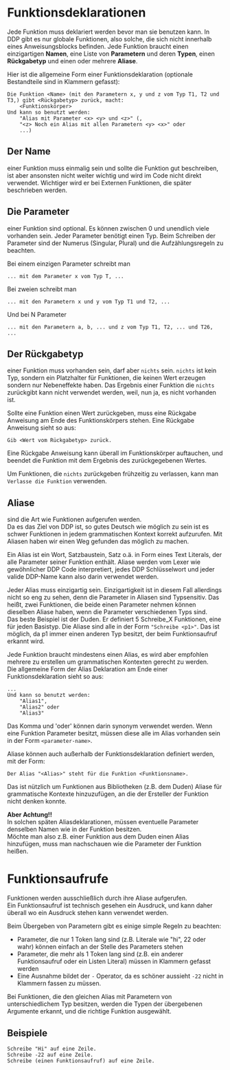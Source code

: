 # Funktionsdeklarationen

Jede Funktion muss deklariert werden bevor man sie benutzen kann. In DDP gibt es nur globale Funktionen, also solche, die sich nicht innerhalb eines Anweisungsblocks befinden.
Jede Funktion braucht einen einzigartigen **Namen**, eine Liste von **Parametern** und deren **Typen**, einen **Rückgabetyp** und einen oder mehrere **Aliase**.

Hier ist die allgemeine Form einer Funktionsdeklaration (optionale Bestandteile sind in Klammern gefasst):
```ddp
Die Funktion <Name> (mit den Parametern x, y und z vom Typ T1, T2 und T3,) gibt <Rückgabetyp> zurück, macht:
	<Funktionskörper>
Und kann so benutzt werden:
	"Alias mit Parameter <x> <y> und <z>" (,
	"<z> Noch ein Alias mit allen Parametern <y> <x>" oder
	...)
```

## Der Name

einer Funktion muss einmalig sein und sollte die Funktion gut beschreiben, ist aber ansonsten nicht weiter wichtig und wird im Code nicht direkt verwendet. Wichtiger wird er bei Externen Funktionen, die später beschrieben werden.

## Die Parameter

einer Funktion sind optional. Es können zwischen 0 und unendlich viele vorhanden sein. Jeder Parameter benötigt einen Typ.
Beim Schreiben der Parameter sind der Numerus (Singular, Plural) und die Aufzählungsregeln zu beachten.

Bei einem einzigen Parameter schreibt man 
```ddp
... mit dem Parameter x vom Typ T, ...
```
Bei zweien schreibt man 
```ddp
... mit den Parametern x und y vom Typ T1 und T2, ...
```
Und bei N Parameter 
```ddp
... mit den Parametern a, b, ... und z vom Typ T1, T2, ... und T26, ...
```

## Der Rückgabetyp

einer Funktion muss vorhanden sein, darf aber `nichts` sein.
`nichts` ist kein Typ, sondern ein Platzhalter für Funktionen, die keinen Wert erzeugen sondern nur Nebeneffekte haben.
Das Ergebnis einer Funktion die `nichts` zurückgibt kann nicht verwendet werden, weil, nun ja, es nicht vorhanden ist.

Sollte eine Funktion einen Wert zurückgeben, muss eine Rückgabe Anweisung am Ende des Funktionskörpers stehen.
Eine Rückgabe Anweisung sieht so aus:
```ddp
Gib <Wert vom Rückgabetyp> zurück.
```
Eine Rückgabe Anweisung kann überall im Funktionskörper auftauchen, und beendet die Funktion mit dem Ergebnis des zurückgegebenen Wertes.

Um Funktionen, die `nichts` zurückgeben frühzeitig zu verlassen, kann man `Verlasse die Funktion` verwenden.

## Aliase

sind die Art wie Funktionen aufgerufen werden.<br>
Da es das Ziel von DDP ist, so gutes Deutsch wie möglich zu sein ist es schwer Funktionen in jedem grammatischen Kontext korrekt aufzurufen. Mit Aliasen haben wir einen Weg gefunden das möglich zu machen.

Ein Alias ist ein Wort, Satzbaustein, Satz o.ä. in Form eines Text Literals, der alle Parameter seiner Funktion enthält.
Aliase werden vom Lexer wie gewöhnlicher DDP Code interpretiert, jedes DDP Schlüsselwort und jeder valide DDP-Name kann also darin verwendet werden.<br>

Jeder Alias muss einzigartig sein.
Einzigartigkeit ist in diesem Fall allerdings nicht so eng zu sehen, denn die Parameter in Aliasen sind Typsensitiv.
Das heißt, zwei Funktionen, die beide einen Parameter nehmen können dieselben Aliase haben, wenn die Parameter verschiedenen Typs sind.<br>
Das beste Beispiel ist der Duden. Er definiert 5 Schreibe_X Funktionen, eine für jeden Basistyp.
Die Aliase sind alle in der Form `"Schreibe <p1>"`.
Das ist möglich, da p1 immer einen anderen Typ besitzt, der beim Funktionsaufruf erkannt wird.

Jede Funktion braucht mindestens einen Alias, es wird aber empfohlen mehrere zu erstellen um grammatischen Kontexten gerecht zu werden.<br>
Die allgemeine Form der Alias Deklaration am Ende einer Funktionsdeklaration sieht so aus:
```ddp
...
Und kann so benutzt werden:
	"Alias1",
	"Alias2" oder
	"Alias3"
```
Das Komma und 'oder' können darin synonym verwendet werden.
Wenn eine Funktion Parameter besitzt, müssen diese alle im Alias vorhanden sein in der Form `<parameter-name>`.

Aliase können auch außerhalb der Funktionsdeklaration definiert werden, mit der Form:
```ddp
Der Alias "<Alias>" steht für die Funktion <Funktionsname>.
```
Das ist nützlich um Funktionen aus Bibliotheken (z.B. dem Duden) Aliase für grammatische Kontexte hinzuzufügen, an die der Ersteller der Funktion nicht denken konnte.<br>

**Aber Achtung!!**<br>
In solchen späten Aliasdeklarationen, müssen eventuelle Parameter denselben Namen wie in der Funktion besitzen.<br>
Möchte man also z.B. einer Funktion aus dem Duden einen Alias hinzufügen, muss man nachschauen wie die Parameter der Funktion heißen.


# Funktionsaufrufe

Funktionen werden ausschließlich durch ihre Aliase aufgerufen.<br>
Ein Funktionsaufruf ist technisch gesehen ein Ausdruck, und kann daher überall wo ein Ausdruck stehen kann verwendet werden.

Beim Übergeben von Parametern gibt es einige simple Regeln zu beachten:
- Parameter, die nur 1 Token lang sind (z.B. Literale wie "hi", 22 oder wahr) können einfach an der Stelle des Parameters stehen
- Parameter, die mehr als 1 Token lang sind (z.B. ein anderer Funktionsaufruf oder ein Listen Literal) müssen in Klammern gefasst werden
- Eine Ausnahme bildet der `-` Operator, da es schöner aussieht `-22` nicht in Klammern fassen zu müssen.

Bei Funktionen, die den gleichen Alias mit Parametern von unterschiedlichem Typ besitzen, werden die Typen der übergebenen Argumente erkannt, und die richtige Funktion ausgewählt.

## Beispiele

```ddp
Schreibe "Hi" auf eine Zeile.
Schreibe -22 auf eine Zeile.
Schreibe (einen Funktionsaufruf) auf eine Zeile.
```